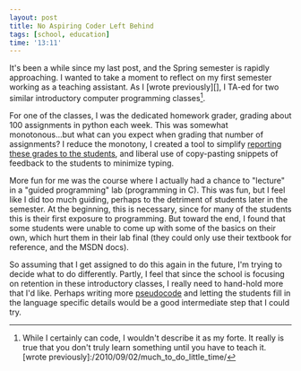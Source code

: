 ```yaml
---
layout: post
title: No Aspiring Coder Left Behind
tags: [school, education]
time: '13:11'
---
```


It's been a while since my last post, and the Spring semester is rapidly approaching.  I wanted to take a moment to reflect on my first semester working as a teaching assistant.  As I [wrote previously][], I TA-ed for two similar introductory computer programming classes[^1].

[^1]: While I certainly can code, I wouldn't describe it as my forte.  It really is true that you don't truly learn something until you have to teach it.
[wrote previously]:/2010/09/02/much_to_do_little_time/

For one of the classes, I was the dedicated homework grader, grading about 100 assignments in python each week.  This was somewhat monotonous...but what can you expect when grading that number of assignments?  I reduce the monotony, I created a tool to simplify [reporting these grades to the students][report_grades], and liberal use of copy-pasting snippets of feedback to the students to minimize typing.

[report_grades]:/2010/09/10/Python_Grade_Reporting_Script_for_Graders/

More fun for me was the course where I actually had a chance to "lecture" in a "guided programming" lab (programming in C).  This was fun, but I feel like I did too much guiding, perhaps to the detriment of students later in the semester.  At the beginning, this is necessary, since for many of the students this is their first exposure to programming.  But toward the end, I found that some students were unable to come up with some of the basics on their own, which hurt them in their lab final (they could only use their textbook for reference, and the MSDN docs).

So assuming that I get assigned to do this again in the future, I'm trying to decide what to do differently.  Partly, I feel that since the school is focusing on retention in these introductory classes, I really need to hand-hold more that I'd like.  Perhaps writing more [pseudocode][] and letting the students fill in the language specific details would be a good intermediate step that I could try.

[pseudocode]:http://en.wikipedia.org/wiki/Pseudocode
